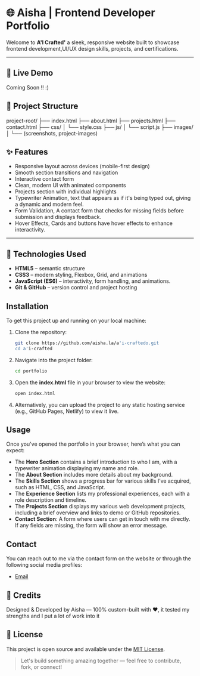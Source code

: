 # 🌐 Aisha | Frontend Developer Portfolio

Welcome to **A'I Crafted'** 
a sleek, responsive website built to showcase frontend development,UI/UX design skills, projects, and certifications.

---

## 🚀 Live Demo
Coming Soon !! :)


## 📁 Project Structure
project-root/
├── index.html
├── about.html
├── projects.html
├── contact.html
├── css/
│   └── style.css
├── js/
│   └── script.js
├── images/
│   └── (screenshots, project-images)


## ✨ Features

- Responsive layout across devices (mobile-first design)
- Smooth section transitions and navigation
- Interactive contact form
- Clean, modern UI with animated components
- Projects section with individual highlights
- Typewriter Animation, text that appears as if it's being typed out, giving a dynamic and modern feel.
- Form Validation,  A contact form that checks for missing fields before submission and displays feedback. 
- Hover Effects, Cards and buttons have hover effects to enhance interactivity.

---

## 🚀 Technologies Used

- **HTML5** – semantic structure
- **CSS3** – modern styling, Flexbox, Grid, and animations
- **JavaScript (ES6)** – interactivity, form handling, and animations.
- **Git & GitHub** – version control and project hosting


## Installation

To get this project up and running on your local machine:

1. Clone the repository:
    ```bash
    git clone https://github.com/aisha.la/a'i-craftedo.git
    cd a'i-crafted
    ```

2. Navigate into the project folder:
    ```bash
    cd portfolio
    ```

3. Open the **index.html** file in your browser to view the website:
    ```bash
    open index.html
    ```

4. Alternatively, you can upload the project to any static hosting service (e.g., GitHub Pages, Netlify) to view it live.

## Usage
Once you've opened the portfolio in your browser, here’s what you can expect:

- The **Hero Section** contains a brief introduction to who I am, with a typewriter animation displaying my name and role.
- The **About Section** includes more details about my background.
- The **Skills Section** shows a progress bar for various skills I’ve acquired, such as HTML, CSS, and JavaScript.
- The **Experience Section** lists my professional experiences, each with a role description and timeline.
- The **Projects Section** displays my various web development projects, including a brief overview and links to demo or GitHub repositories.
- **Contact Section**: A form where users can get in touch with me directly. If any fields are missing, the form will show an error message.

## Contact
You can reach out to me via the contact form on the website or through the following social media profiles:

- [Email](mailto:aishalawalade@gmail.com)

## 🧠 Credits
Designed & Developed by Aisha — 100% custom-built with ❤️, it tested my strengths and I put a lot of work into it 


## 📜 License
This project is open source and available under the [MIT License](LICENSE).

> Let's build something amazing together — feel free to contribute, fork, or connect!





